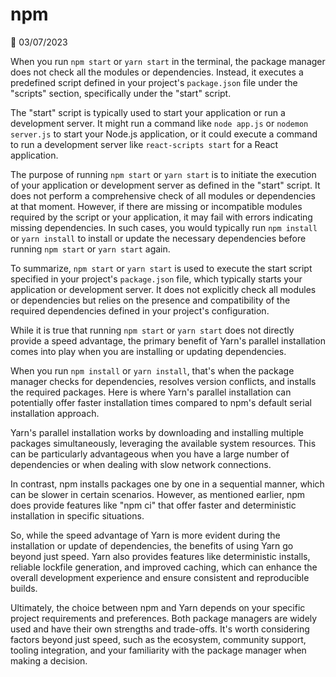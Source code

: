 # npm

📅 03/07/2023

When you run `npm start` or `yarn start` in the terminal, the package manager does not check all the modules or dependencies. Instead, it executes a predefined script defined in your project's `package.json` file under the "scripts" section, specifically under the "start" script.

The "start" script is typically used to start your application or run a development server. It might run a command like `node app.js` or `nodemon server.js` to start your Node.js application, or it could execute a command to run a development server like `react-scripts start` for a React application.

The purpose of running `npm start` or `yarn start` is to initiate the execution of your application or development server as defined in the "start" script. It does not perform a comprehensive check of all modules or dependencies at that moment. However, if there are missing or incompatible modules required by the script or your application, it may fail with errors indicating missing dependencies. In such cases, you would typically run `npm install` or `yarn install` to install or update the necessary dependencies before running `npm start` or `yarn start` again.

To summarize, `npm start` or `yarn start` is used to execute the start script specified in your project's `package.json` file, which typically starts your application or development server. It does not explicitly check all modules or dependencies but relies on the presence and compatibility of the required dependencies defined in your project's configuration.

While it is true that running `npm start` or `yarn start` does not directly provide a speed advantage, the primary benefit of Yarn's parallel installation comes into play when you are installing or updating dependencies.

When you run `npm install` or `yarn install`, that's when the package manager checks for dependencies, resolves version conflicts, and installs the required packages. Here is where Yarn's parallel installation can potentially offer faster installation times compared to npm's default serial installation approach.

Yarn's parallel installation works by downloading and installing multiple packages simultaneously, leveraging the available system resources. This can be particularly advantageous when you have a large number of dependencies or when dealing with slow network connections.

In contrast, npm installs packages one by one in a sequential manner, which can be slower in certain scenarios. However, as mentioned earlier, npm does provide features like "npm ci" that offer faster and deterministic installation in specific situations.

So, while the speed advantage of Yarn is more evident during the installation or update of dependencies, the benefits of using Yarn go beyond just speed. Yarn also provides features like deterministic installs, reliable lockfile generation, and improved caching, which can enhance the overall development experience and ensure consistent and reproducible builds.

Ultimately, the choice between npm and Yarn depends on your specific project requirements and preferences. Both package managers are widely used and have their own strengths and trade-offs. It's worth considering factors beyond just speed, such as the ecosystem, community support, tooling integration, and your familiarity with the package manager when making a decision.

